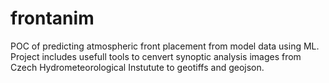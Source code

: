 # frontanim
POC of predicting atmospheric front placement from model data using ML. Project includes usefull tools to cenvert synoptic analysis images from Czech Hydrometeorological Instutute to geotiffs and geojson.